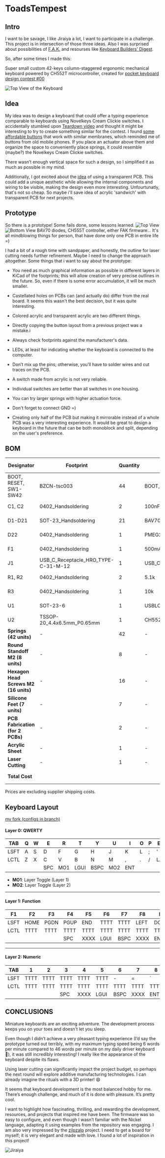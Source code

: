 # ToadsTempest

## Intro

I want to be savage, I like Jiraiya a lot, I want to participate in a challenge.
This project is in intersection of those three ideas. Also I was surprised about possibilities of [F.A.K.](https://github.com/semickolon/fak?tab=readme-ov-file) and resourses like [Keyboard Builders' Digest](https://kbd.news/).

So, after some times I made this:

Super small custom 42-keys column-staggered ergonomic mechanical keyboard powered by CH552T microcontroller, created for [pocket keyboard design contest #00](https://chrischrislolo.github.io/orthoLabLogs/pocket-keyboard-design-contest-00.html)

![Top View of the Keyboard](./img/ToadsTempestPCB.JPG)

## Idea

My idea was to design a keyboard that could offer a typing experience comparable to keyboards using Novelkeys Cream Clickie switches. I accidentally stumbled upon [Teardown video](https://youtu.be/nNLSzOhqwmU?list=PL285ATFsHGY8kPPWWqasQInV_eqhqRRge) and thought it might be interesting to try to create something similar for the contest. I found [some affordable buttons](https://www.lcsc.com/product-detail/Tactile-Switches_BZCN-TSC003B0810A_C2888968.html) that work with similar membranes, which reminded me of buttons from old mobile phones. If you place an actuator above them and organize the space to conveniently place springs, it could resemble (maybe?) the Novelkeys Cream Clickie switches.

There wasn’t enough vertical space for such a design, so I simplified it as much as possible in my mind.

Additionally, I got excited about the [idea](https://kbd.news/Flexible-transparent-PCB-1638.html) of using a transparent PCB. This could add a unique aesthetic while allowing the internal components and wiring to be visible, making the design even more interesting. Unfourtunatly, that's not so cheap. So maybe i'll save idea of acrylic 'sandwich' with transparent PCB for next projects.

## Prototype

So there is a prototype!
Some fails done, some lessons learned. 
![Top View](./img/ToadsTempestF.JPG) ![Bottom View](./img/ToadsTempestB.JPG) 
BAV70 diodes, CH555T controller, either FAK firmware... It's all mindblowing things for person, that have done only one PCB in entire life =)

I had a bit of a rough time with sandpaper, and honestly, the outline for laser cutting needs further refinement. Maybe I need to change the approach altogether. Some things that i want to say about the prototype:

- You need as much graphical information as possible in different layers in KiCad of the footprints; this will allow creation of very precise outlines in the future. So, even if there is some error accumulation, it will be much smaller.
- Castellated holes on PCBs can (and actually do) differ from the real board. It seems this wasn't the best decision, but it was quite interesting.
- Colored acrylic and transparent acrylic are two different things.
- Directly copying the button layout from a previous project was a mistake.i
- Always check footprints against the manufacturer's data.
- LEDs, at least for indicating whether the keyboard is connected to the computer.
- Don’t mix up the pins; otherwise, you’ll have to solder wires and cut traces on the PCB.
- A switch made from acrylic is not very reliable.
- Individual switches are better than all switches in one housing.
- You can try larger springs with higher actuation force.
- Don't forget to connect GND =)

- Creating only half of the PCB but making it mirrorable instead of a whole PCB was a very interesting experience. It would be great to design a keyboard in the future that can be both monoblock and split, depending on the user's preference. 

## BOM

| Designator                                                 | Footprint                               | Quantity | Value              | LCSC Part #   | Unit Price | Total Price |
|------------------------------------------------------------|-----------------------------------------|----------|--------------------|---------------|------------|-------------|
| BOOT, RESET, SW1-SW42                                       | BZCN-tsc003                             | 44       | BOOT, RESET, SW_Push| C115357       | € 0.0122   | € 0.5368    |
| C1, C2                                                      | 0402_Handsoldering                                    | 2        | 100nF              | C1525         | € 0.0011   | € 0.0022    |
| D1-D21                                                      | SOT-23_Handsoldering                    | 21       | BAV70_Small        | C727123       | € 0.0072   | € 0.1512    |
| D22                                                         | 0402_Handsoldering                                    | 1        | PMEG2010EA         | C2837790      | € 0.0239   | € 0.0239    |
| F1                                                          | 0402_Handsoldering                                    | 1        | 500mA              | C210357       | € 0.0305   | € 0.0305    |
| J1                                                          | USB_C_Receptacle_HRO_TYPE-C-31-M-12     | 1        | USB_C_Receptacle_USB2.0 | C2765186 | € 1.2500   | € 1.2500    |
| R1, R2                                                      | 0402_Handsoldering                                    | 2        | 5.1k               | C25905        | € 0.0005   | € 0.0010    |
| R3                                                          | 0402_Handsoldering                                    | 1        | 10k                | C25744        | € 0.0005   | € 0.0005    |
| U1                                                          | SOT-23-6                                | 1        | USBLC6-2SC6        | C2687116      | € 0.0299   | € 0.0299    |
| U2                                                          | TSSOP-20_4.4x6.5mm_P0.65mm              | 1        | CH552T             | C111367       | € 0.4678   | € 0.4678    |
| **Springs (42 units)**                                      | -                                      | 42       | -                  | C22365223     | € 0.0276   | € 1.1592    |
| **Round Standoff M2 (8 units)**                             | -                                      | 8        | -                  | AliExpress    | € 0.0718   | € 0.5744    |
| **Hexagon Head Screws M2 (16 units)**                       | -                                      | 16       | -                  | AliExpress    | € 0.0286   | € 0.4576    |
| **Silicone Feet (7 units)**                                 | -                                      | 7        | -                  | Amazon        | € 0.0300   | € 0.2100    |
| **PCB Fabrication (for 2 PCBs)**                            | -                                  | 2        | -                  | jlcpcb          | € 0.500    | € 1.00      |
| **Acrylic Sheet**                                           | -                                   | 1        | -                  | ebay           | € 11.88    | € 11.88     |
| **Laser Cutting**                                           | -                            | 1        | -                  | Local Fablab           | € 7.45     | € 7.45      |
| **Total Cost**                                              |                                         |          |                    |               |            | **€ 25.2740** |



 Prices are excluding supplier shipping costs.

## Keyboard Layout

[my fork (configs in branch)](https://github.com/tikinson/fak-config/tree/ToadsTempest/keyboards/ToadsTempest)

#### Layer 0: QWERTY

| TAB | Q   | W   | E   | R   | T   | Y   | U   | I   | O   | P   | ESC |
|-----|-----|-----|-----|-----|-----|-----|-----|-----|-----|-----|-----|
| LSFT| A   | S   | D   | F   | G   | H   | J   | K   | L   | ;   | '   |
| LCTL| Z   | X   | C   | V   | B   | N   | M   | ,   | .   | /   | LALT|
|&nbsp;|&nbsp;|&nbsp;| SPC | MO1 | LGUI| BSPC| MO2 | ENT |

- **MO1**: Layer Toggle (Layer 1)
- **MO2**: Layer Toggle (Layer 2)

---

#### Layer 1: Function

| F1  | F2  | F3  | F4  | F5  | F6  | F7  | F8  | F9  | F10 | F11 | F12 |
|-----|-----|-----|-----|-----|-----|-----|-----|-----|-----|-----|-----|
| LSFT| HOME| PGDN| PGUP| END | TTTT| TTTT| LEFT| DOWN| UP  | RGHT| TTTT|
| LCTL| TTTT| TTTT| TTTT| TTTT| TTTT| TTTT| TTTT| TTTT| TTTT| TTTT| TTTT|
|&nbsp;|&nbsp;|&nbsp;| SPC | XXXX| LGUI| BSPC| XXXX| ENT |

---

#### Layer 2: Numeric

| TAB | 1   | 2   | 3   | 4   | 5   | 6   | 7   | 8   | 9   | 0   | ESC |
|-----|-----|-----|-----|-----|-----|-----|-----|-----|-----|-----|-----|
| LSFT| TTTT| TTTT| TTTT| TTTT| TTTT| -   | =   | `   | [   | ]   | \   |
| LCTL| TTTT| TTTT| TTTT| TTTT| TTTT| TTTT| TTTT| TTTT| TTTT| TTTT| TTTT|
|&nbsp;|&nbsp;|&nbsp;| SPC | XXXX| LGUI| BSPC| XXXX| ENT |


## CONCLUSIONS

Miniature keyboards are an exciting adventure. The development process keeps you on your toes and doesn't let you sleep.

Even though I didn’t achieve a very pleasant typing experience (I’d say the prototype turned out terribly, with my maximum typing speed being 6 words per minute compared to 46 words per minute on my daily driver keyboard 🐌), it was still incredibly interesting! I really like the appearance of the keyboard despite its flaws.

Using laser cutting can significantly impact the project budget, so perhaps the next round will explore additive manufacturing technologies. I can already imagine the rituals with a 3D printer! 😄

It seems that keyboard development is the most balanced hobby for me. There’s enough challenge, and much of it is done with pleasure. It’s pretty cool.

I want to highlight how fascinating, thrilling, and rewarding the development, resources, and projects that inspired me have been. The firmware was so easy to configure, and even though I wasn’t familiar with the Nickel language, adapting it using examples from the repository was engaging. I am also very impressed by the [zilpzalp](https://github.com/kilipan/zilpzalp) project. I need to get a board for myself; it is very elegant and made with love. I found a lot of inspiration in this project!

![Jiraiya](./img/J.jpg)